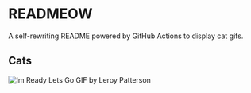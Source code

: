 # READMEOW

A self-rewriting README powered by GitHub Actions to display cat gifs.

## Cats

![Im Ready Lets Go GIF by Leroy Patterson](https://media2.giphy.com/media/CjmvTCZf2U3p09Cn0h/200.gif?cid=9acd02dapyjksaqobxgo5k4yz2fh4t70ujtiipsfzrcbh2bl&ep=v1_gifs_search&rid=200.gif&ct=g)
